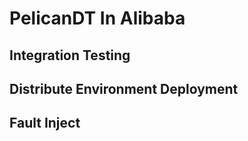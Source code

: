 # PelicanDT In Alibaba

## Integration Testing

## Distribute Environment Deployment

## Fault Inject
